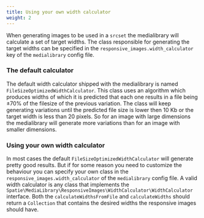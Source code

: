 ```yaml
---
title: Using your own width calculator
weight: 2
---
```


When generating images to be used in a `srcset` the medialibrary will calculate a set of target widths. The class responsible for generating the target widths can be specified in the `responsive_images.width_calculator` key of the `medialibrary` config file.

### The default calculator

The default width calculator shipped with the medialibrary is named `FileSizeOptimizedWidthCalculator`. This class uses an algorithm which produces widths of which it is predicted that each one results in a file being ±70% of the filesize of the previous variation. The class will keep generating variations until the predicted file size is lower then 10 Kb or the target width is less than 20 pixels.  So for an image with large dimensions the medialibrary will generate more variations than for an image with smaller dimensions.

### Using your own width calculator

In most cases the default `FileSizeOptimizedWidthCalculator` will generate pretty good results. But if for some reason you need to customize the behaviour you can specify your own class  in the `responsive_images.width_calculator` of the `medialibrary` config file. A valid width calculator is any class that implements the `Spatie\MediaLibrary\ResponsiveImages\WidthCalculator\WidthCalculator` interface. Both the `calculateWidthsFromFile` and `calculateWidths` should return a `Collection` that contains the desired widths the responsive images should have.

